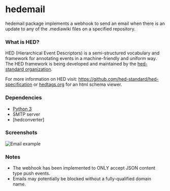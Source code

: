 # hedemail

hedemail package implements a webhook to send an email when there is an update to
any of the .mediawiki files on a specified repository.

### What is HED?
HED (Hierarchical Event Descriptors) is a semi-structured vocabulary and
framework for annotating events in a machine-friendly and uniform way. The HED
framework is being developed and maintained by the
[hed-standard organization](https://github.com/hed-standard).  

For more information on HED visit: <https://github.com/hed-standard/hed-specification> or
[hedtags.org](http://hedtags.org) for an html schema viewer.

### Dependencies

* [Python 3](https://www.python.org/downloads/)
* SMTP server
* [hedconverter]

### Screenshots

![Email example](screenshots/hedemailer-email.png)

### Notes
* The webhook has been implemented to ONLY accept JSON content type push events. 
* Emails may potentially be blocked without a fully-qualified domain name.  
